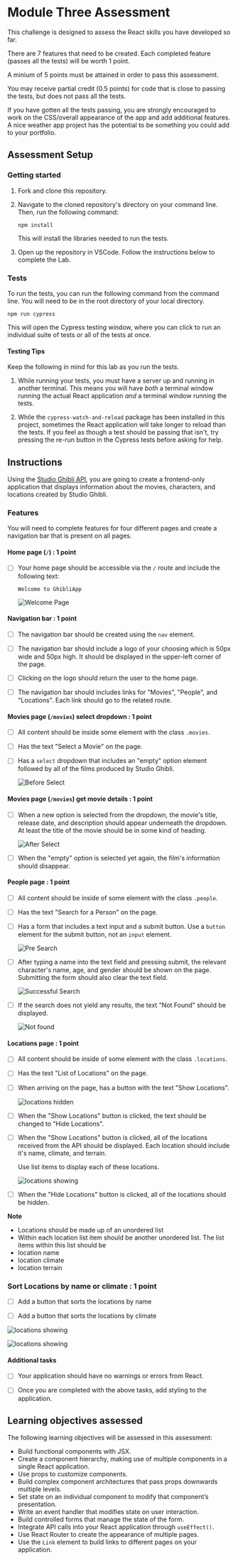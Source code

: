 # Module Three Assessment

This challenge is designed to assess the React skills you have developed so far.

There are 7 features that need to be created. Each completed feature (passes all the tests) will be worth 1 point.

A minium of 5 points must be attained in order to pass this assessmemt.

You may receive partial credit (0.5 points) for code that is close to passing the tests, but does not pass all the tests.

If you have gotten all the tests passing, you are strongly encouraged to work on the CSS/overall appearance of the app and add additional features. A nice weather app project has the potential to be something you could add to your portfolio.

## Assessment Setup

### Getting started

1. Fork and clone this repository.

1. Navigate to the cloned repository's directory on your command line. Then, run the following command:

   ```
   npm install
   ```

   This will install the libraries needed to run the tests.

1. Open up the repository in VSCode. Follow the instructions below to complete the Lab.

### Tests

To run the tests, you can run the following command from the command line. You will need to be in the root directory of your local directory.

```
npm run cypress
```

This will open the Cypress testing window, where you can click to run an individual suite of tests or all of the tests at once.

#### Testing Tips

Keep the following in mind for this lab as you run the tests.

1. While running your tests, you must have a server up and running in another terminal. This means you will have _both_ a terminal window running the actual React application _and_ a terminal window running the tests.

1. While the `cypress-watch-and-reload` package has been installed in this project, sometimes the React application will take longer to reload than the tests. If you feel as though a test should be passing that isn't, try pressing the re-run button in the Cypress tests before asking for help.

## Instructions

Using the [Studio Ghibli API](https://resource-ghibli-api-pursuit.onrender.com), you are going to create a frontend-only application that displays information about the movies, characters, and locations created by Studio Ghibli.

### Features

You will need to complete features for four different pages and create a navigation bar that is present on all pages.

#### Home page (`/`) : 1 point

- [ ] Your home page should be accessible via the `/` route and include the following text:

  ```
  Welcome to GhibliApp
  ```

  ![Welcome Page](./assets/welcome.png)

#### Navigation bar : 1 point

- [ ] The navigation bar should be created using the `nav` element.

- [ ] The navigation bar should include a logo of your choosing which is 50px wide and 50px high. It should be displayed in the upper-left corner of the page.

- [ ] Clicking on the logo should return the user to the home page.

- [ ] The navigation bar should includes links for "Movies", "People", and "Locations". Each link should go to the related route.

#### Movies page (`/movies`) select dropdown : 1 point

- [ ] All content should be inside some element with the class `.movies`.

- [ ] Has the text "Select a Movie" on the page.

- [ ] Has a `select` dropdown that includes an "empty" option element followed by all of the films produced by Studio Ghibli.

  ![Before Select](./assets/movieSelect1.png)

#### Movies page (`/movies`) get movie details : 1 point

- [ ] When a new option is selected from the dropdown, the movie's title, release date, and description should appear underneath the dropdown. At least the title of the movie should be in some kind of heading.

  ![After Select](./assets/movieSelect2.png)

- [ ] When the "empty" option is selected yet again, the film's information should disappear.

#### People page : 1 point

- [ ] All content should be inside of some element with the class `.people`.

- [ ] Has the text "Search for a Person" on the page.

- [ ] Has a form that includes a text input and a submit button. Use a `button` element for the submit button, not an `input` element.

  ![Pre Search](./assets/search1.png)

- [ ] After typing a name into the text field and pressing submit, the relevant character's name, age, and gender should be shown on the page. Submitting the form should also clear the text field.

  ![Successful Search](./assets/search2.png)

- [ ] If the search does not yield any results, the text "Not Found" should be displayed.

  ![Not found](./assets/search3.png)

#### Locations page : 1 point

- [ ] All content should be inside of some element with the class `.locations`.

- [ ] Has the text "List of Locations" on the page.

- [ ] When arriving on the page, has a button with the text "Show Locations".

  ![locations hidden](./assets/locations1.png)

- [ ] When the "Show Locations" button is clicked, the text should be changed to "Hide Locations".

- [ ] When the "Show Locations" button is clicked, all of the locations received from the API should be displayed. Each location should include it's name, climate, and terrain.

  Use list items to display each of these locations.

  ![locations showing](./assets/locations2.png)

- [ ] When the "Hide Locations" button is clicked, all of the locations should be hidden.

**Note**

- Locations should be made up of an unordered list
- Within each location list item should be another unordered list. The list items within this list should be
- location name
- location climate
- location terrain

### Sort Locations by name or climate : 1 point

- [ ] Add a button that sorts the locations by name

- [ ] Add a button that sorts the locations by climate

![locations showing](./assets/locations3.png)

![locations showing](./assets/locations4.png)

#### Additional tasks

- [ ] Your application should have no warnings or errors from React.

- [ ] Once you are completed with the above tasks, add styling to the application.

## Learning objectives assessed

The following learning objectives will be assessed in this assessment:

- Build functional components with JSX.
- Create a component hierarchy, making use of multiple components in a single React application.
- Use props to customize components.
- Build complex component architectures that pass props downwards multiple levels.
- Set state on an individual component to modify that component’s presentation.
- Write an event handler that modifies state on user interaction.
- Build controlled forms that manage the state of the form.
- Integrate API calls into your React application through `useEffect()`.
- Use React Router to create the appearance of multiple pages.
- Use the `Link` element to build links to different pages on your application.
